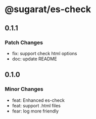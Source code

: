 # @sugarat/es-check

## 0.1.1

### Patch Changes

- fix: support check html options
- doc: update README

## 0.1.0

### Minor Changes

- feat: Enhanced es-check
- feat: support .html files
- fear: log more friendly
